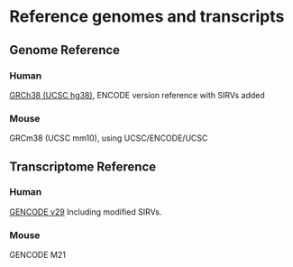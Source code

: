 # Reference genomes and transcripts


## Genome Reference

### Human 
[GRCh38 (UCSC hg38)](https://drive.google.com/file/d/1aKJNhoc6FLl1BmwdL_ncLFIAha5vHEoK/view?usp=shari), ENCODE version reference with SIRVs added

### Mouse

GRCm38 (UCSC mm10), using UCSC/ENCODE/UCSC 

## Transcriptome Reference

### Human
[GENCODE v29](https://drive.google.com/file/d/1h3BzNkIQpBAo99DosrqllTZ-_OklPPV0/view?usp=sharing)
Including modified SIRVs.

### Mouse
GENCODE M21
